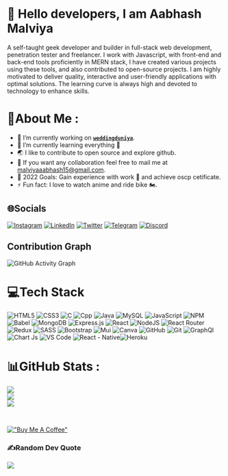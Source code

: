 # 👋 Hello <b>developers</b>, I am <b>Aabhash Malviya</b>

A self-taught geek developer and builder in full-stack web development, penetration tester and freelancer. I work with Javascript, with front-end and back-end tools proficiently in MERN stack, I have created various projects using these tools, and also contributed to open-source projects. I am highly motivated to deliver quality, interactive and user-friendly applications with optimal solutions. The learning curve is always high and devoted to technology to enhance skills.

# 💫About Me :

- 🔭 I’m currently working on [**`weddingduniya`**](https://github.com/aamware/Weddingduniya).
- 🌱 I’m currently learning everything 🤣
- 🌏 I like to contribute to open source and explore github.
- 🤝 If you want any collaboration feel free to mail me at malviyaaabhash15@gmail.com.
- 🥅 2022 Goals: Gain experience with work 💸 and achieve oscp cetificate.
- ⚡ Fun fact: I love to watch anime and ride bike 🏍️.

## 🌐Socials

[![Instagram](https://img.shields.io/badge/Instagram-%23E4405F.svg?logo=Instagram&logoColor=white)](https://www.instagram.com/adware_malware/) [![LinkedIn](https://img.shields.io/badge/LinkedIn-%230077B5.svg?logo=linkedin&logoColor=white)](https://www.linkedin.com/in/aabhash-malviya/) [![Twitter](https://img.shields.io/badge/Twitter-%231DA1F2.svg?logo=Twitter&logoColor=white)](https://twitter.com/aabhash_malviya) [![Telegram](https://img.shields.io/badge/Telegram-2CA5E0.svg?logo=Telegram&logoColor=white)](https://t.me/adware_malware) [![Discord](https://img.shields.io/badge/Discord-%237289DA.svg?logo=Discord&logoColor=white)](https://discordapp.com/users/707131580782608386)

## Contribution Graph
![GitHub Activity Graph](https://activity-graph.herokuapp.com/graph?username=aabhashzzz1&bg_color=000000&color=82ADC4&line=A5C4D4&hide_border=true)


# 💻Tech Stack
![HTML5](https://img.shields.io/badge/HTML5-E34F26?style=for-the-badge&logo=html5&logoColor=white) ![CSS3](https://img.shields.io/badge/CSS3-1572B6?style=for-the-badge&logo=css3&logoColor=white) ![C](https://img.shields.io/badge/C-00599C?style=for-the-badge&logo=c&logoColor=white) ![Cpp](https://img.shields.io/badge/C%2B%2B-00599C?style=for-the-badge&logo=c%2B%2B&logoColor=white) ![Java](https://img.shields.io/badge/Java-ED8B00?style=for-the-badge&logo=java&logoColor=white) ![MySQL](https://img.shields.io/badge/mysql-%2300f.svg?style=for-the-badge&logo=mysql&logoColor=white) ![JavaScript](https://img.shields.io/badge/JavaScript-323330?style=for-the-badge&logo=javascript&logoColor=F7DF1E) ![NPM](https://img.shields.io/badge/npm-CB3837?style=for-the-badge&logo=npm&logoColor=white) ![Babel](https://img.shields.io/badge/Babel-F9DC3E?style=for-the-badge&logo=babel&logoColor=white) ![MongoDB](https://img.shields.io/badge/MongoDB-%234ea94b.svg?style=for-the-badge&logo=mongodb&logoColor=white) ![Express.js](https://img.shields.io/badge/Express.js-000000?style=for-the-badge&logo=express&logoColor=white) ![React](https://img.shields.io/badge/React-20232A?style=for-the-badge&logo=react&logoColor=61DAFB) ![NodeJS](https://img.shields.io/badge/Node.js-339933?style=for-the-badge&logo=nodedotjs&logoColor=white) ![React Router](https://img.shields.io/badge/React_Router-CA4245?style=for-the-badge&logo=react-router&logoColor=white) ![Redux](https://img.shields.io/badge/redux-%23593d88.svg?style=for-the-badge&logo=redux&logoColor=white) ![SASS](https://img.shields.io/badge/SASS-hotpink.svg?style=for-the-badge&logo=SASS&logoColor=white) ![Bootstrap](https://img.shields.io/badge/Bootstrap-563D7C?style=for-the-badge&logo=bootstrap&logoColor=white) ![Mui](https://img.shields.io/badge/Material%20UI-007FFF?style=for-the-badge&logo=mui&logoColor=white) ![Canva](https://img.shields.io/badge/Canva-%2300C4CC.svg?style=for-the-badge&logo=Canva&logoColor=white) ![GitHub](https://img.shields.io/badge/GitHub-100000?style=for-the-badge&logo=github&logoColor=white) ![Git](https://img.shields.io/badge/GIT-E44C30?style=for-the-badge&logo=git&logoColor=white) ![GraphQl](https://img.shields.io/badge/GraphQl-E10098?style=for-the-badge&logo=graphql&logoColor=white) ![Chart Js](https://img.shields.io/badge/Chart.js-FF6384?style=for-the-badge&logo=chartdotjs&logoColor=white) ![VS Code](https://img.shields.io/badge/Visual_Studio_Code-0078D4?style=for-the-badge&logo=visual%20studio%20code&logoColor=white) ![React - Native](https://img.shields.io/badge/React_Native-20232A?style=for-the-badge&logo=react&logoColor=61DAFB)![Heroku](https://img.shields.io/badge/Heroku-430098?style=for-the-badge&logo=heroku&logoColor=white)  
# 📊GitHub Stats :
![](https://github-readme-stats.vercel.app/api?username=aabhashzzz1&show_icons=true&include_all_commits=false&count_private=true&title_color=82ADC4&icon_color=A5C4D4&bg_color=000000&text_color=ffffff&hide_border=true)<br/>
![](https://github-readme-streak-stats.herokuapp.com/?user=aabhashzzz1&background=000000&stroke=CDA5D4&ring=CDA5D4&currStreakNum=82ADC4&sideNums=ADD4A5&currStreakLabel=A5C4D4&sideLabels=A5C4D4&dates=EBAD8D)<br/>
![](https://github-readme-stats.vercel.app/api/top-langs/?username=aabhashzzz1&include_all_commits=false&count_private=true&layout=compact&title_color=82ADC4&icon_color=A5C4D4&bg_color=000000&text_color=ffffff&hide_border=true)

<br/>

[!["Buy Me A Coffee"](https://img.shields.io/badge/Buy_Me_A_Coffee-000000?style=for-the-badge&logo=buy-me-a-coffee&logoColor=A5C4D4)](https://www.buymeacoffee.com/aamware)


### ✍️Random Dev Quote
![](https://quotes-github-readme.vercel.app/api?type=horizontal&theme=dark)
